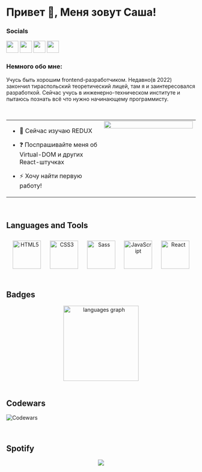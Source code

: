 ## <H1>Привет 👋, Меня зовут Саша! </H1> 
  

### Socials

<p align="left"> <a href="https://discord.com/users/Sosa#0926" target="_blank" rel="noreferrer"><img src="https://raw.githubusercontent.com/danielcranney/readme-generator/main/public/icons/socials/discord.svg" width="32" height="32" /></a> <a href="https://www.github.com/AlexShatokhin" target="_blank" rel="noreferrer"><img src="https://raw.githubusercontent.com/danielcranney/readme-generator/main/public/icons/socials/github.svg" width="32" height="32" /></a> <a href="http://www.instagram.com/sasssashka" target="_blank" rel="noreferrer"><img src="https://raw.githubusercontent.com/danielcranney/readme-generator/main/public/icons/socials/instagram.svg" width="32" height="32" /></a>
<a href="https://t.me/sashatokhin" target="_blank" rel="noreferrer"><img src="https://cdn-icons-png.flaticon.com/512/5968/5968804.png" width="32" height="32" /></a>
</p>


### Немного обо мне:  
Учусь быть хорошим frontend-разработчиком. Недавно(в 2022) закончил тираспольский теоретический лицей, там я и заинтересовался разработкой. Сейчас учусь в инженерно-техническом институте и пытаюсь познать всё что нужно начинающему программисту.  
  

<br/>  

<table><tr><td valign="top" width="50%">

- 🔭 Сейчас изучаю REDUX  
  

- ❓ Поспрашивайте меня об Virtual-DOM и других React-штучках  
  

- ⚡ Хочу найти первую работу!  
  


</td><td valign="top" width="50%">

<div align="center">
<img src="https://rishavanand.github.io/static/images/greetings.gif" align="center" style="width: 100%" />
</div>  


</td></tr></table>  

<br/>  


## Languages and Tools  
<div align="center">  
<a href="https://en.wikipedia.org/wiki/HTML5" target="_blank"><img style="margin: 10px" src="https://profilinator.rishav.dev/skills-assets/html5-original-wordmark.svg" alt="HTML5" height="75" /></a>  
<a href="https://www.w3schools.com/css/" target="_blank"><img style="margin: 10px" src="https://profilinator.rishav.dev/skills-assets/css3-original-wordmark.svg" alt="CSS3" height="75" /></a>  
<a href="https://sass-lang.com/" target="_blank"><img style="margin: 10px" src="https://profilinator.rishav.dev/skills-assets/sass-original.svg" alt="Sass" height="75" /></a>  
<a href="https://www.javascript.com/" target="_blank"><img style="margin: 10px" src="https://profilinator.rishav.dev/skills-assets/javascript-original.svg" alt="JavaScript" height="75" /></a>  
<a href="https://reactjs.org/" target="_blank"><img style="margin: 10px" src="https://profilinator.rishav.dev/skills-assets/react-original-wordmark.svg" alt="React" height="75" /></a>  
</div>  

<br/>  


## Badges

<div align="center">
  <img src="https://github-readme-stats.vercel.app/api/top-langs?locale=en&hide_title=false&layout=compact&card_width=320&langs_count=5&theme=dracula&hide_border=false&username=AlexShatokhin" height="200" alt="languages graph"  />
</div>

<br/>

## Codewars  
![Codewars](https://github.r2v.ch/codewars?user=AlexShatokhin)

<br />

## Spotify

<div align="center"><img src="https://spotify-github-profile.vercel.app/api/view?uid=31avdkw55yjlbiwpzkn5b3twkgse&cover_image=true&theme=default&show_offline=false&background_color=121212&interchange=false" /></div>  
